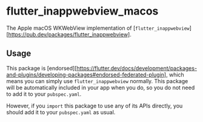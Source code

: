 # flutter\_inappwebview\_macos

The Apple macOS WKWebView implementation of [`flutter_inappwebview`][https://pub.dev/packages/flutter_inappwebview].

## Usage

This package is [endorsed][https://flutter.dev/docs/development/packages-and-plugins/developing-packages#endorsed-federated-plugin],
which means you can simply use `flutter_inappwebview`
normally. This package will be automatically included in your app when you do,
so you do not need to add it to your `pubspec.yaml`.

However, if you `import` this package to use any of its APIs directly, you
should add it to your `pubspec.yaml` as usual.